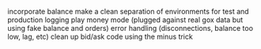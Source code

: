 incorporate balance
make a clean separation of environments for test and production
logging
play money mode (plugged against real gox data but using fake balance
and orders)
error handling (disconnections, balance too low, lag, etc)
clean up bid/ask code using the minus trick
